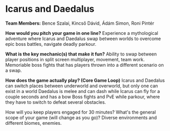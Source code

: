 # Icarus and Daedalus

**Team Members:** Bence Szalai, Kincső Dávid, Ádám Simon, Roni Pintér

**How would you pitch your game in one line?**
Experience a mythological adventure where Icarus and Daedalus swap between worlds to overcome epic boss battles, navigate deadly parkour.

**What is the key mechanic(s) that make it fun?**
Ability to swap between player positions in split screen multiplayer, movement, team work.
Memoriable boss fights that has players thrown into a different scenario on a swap.

**How does the game actually play? (Core Game Loop)**
Icarus and Daedalus can switch places between underworld and overworld, but only one can exist in a world
Daedalus is melee and can dash while Icarus can fly for a couple seconds and has a bow
Boss fights and PvE while parkour, where they have to switch to defeat several obstacles.


How will you keep players engaged for 30 minutes? What's the general scope of your game (will change as you go)?
Diverse environments and different biomes, enemies. 

